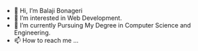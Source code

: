 - 👋 Hi, I’m Balaji Bonageri
- 👀 I’m interested in Web Development.
- 🌱 I’m currently Pursuing My Degree in Computer Science and Engineering.
- 📫 How to reach me ...

<!---
BalajiBonageri127/BalajiBonageri127 is a ✨ special ✨ repository because its `README.md` (this file) appears on your GitHub profile.
You can click the Preview link to take a look at your changes.
--->
